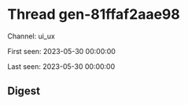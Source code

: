 # Thread gen-81ffaf2aae98
Channel: ui_ux

First seen: 2023-05-30 00:00:00

Last seen: 2023-05-30 00:00:00

## Digest


